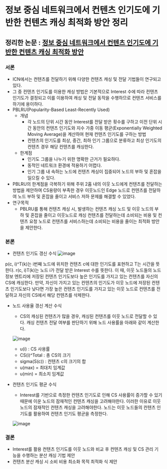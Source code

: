 # 정보 중심 네트워크에서 컨텐츠 인기도에 기반한 컨텐츠 캐싱 최적화 방안 정리
## 정리한 논문 : [정보 중심 네트워크에서 컨텐츠 인기도에 기반한 컨텐츠 캐싱 최적화 방안](https://www.dbpia.co.kr/journal/articleDetail?nodeId=NODE07512543)
### 서론
- ICN에서는 컨텐츠를 전달하기 위해 다양한 컨텐츠 캐싱 및 전달 기법들이 연구되고 있다.
- 그 중 컨텐츠 인기도를 이용한 캐싱 방법은 기본적으로 Interest 수에 따라 컨텐츠 인기도가 결정되고 이를 이용하여 캐싱 및 전달 동작을 수행하므로 컨텐츠 서비스를 하기에 용이하다.
- PBLRU(Popularity-Based Least-Recently Used)
    - 개념
        - 각 노드의 단위 시간 동안 Interest를 전달 받은 횟수를 구하고 이전 단위 시간 동안의 컨텐츠 인기도와 지수 가중 이동 평균(Exponentially Weighted Moving Average)을 계산하여 현재 컨텐츠 인기도를 구하는 방법
        - 컨텐츠의 인기도를 최상, 중간, 최하 인기 그룹으로 분류하고 최상 인기도의 컨텐츠 경우 해당 컨텐츠를 캐싱한다.
    - 한계점
        - 인기도 그룹을 나누기 위한 명확한 근거가 필요하다.
        - 동적인 네트워크 환경에 적용하기 어렵다.
        - 인기 그룹 내 속하는 노드에 컨텐츠 캐싱이 집중되어 노드의 부하 및 혼잡을 일으킬 수 있다.
- PBLRU의 한계점을 극복하기 위해 주위 2홉 내의 이웃 노드에게 컨텐츠를 전달하는 방법을 제안하여 CS용량이 부족한 경우 이웃노드인 Edge 노드로 컨텐츠를 전달하여 노드 부하 및 혼잡을 줄이고 서비스 저하 문제를 해결할 수 있었다.
- 연구목적
    - PBLRU를 통해 컨텐츠 캐싱 시, 발생하는 컨텐츠 캐싱 노드 및 이웃 노드의 부하 및 혼잡을 줄이고 이웃노드로 캐싱 컨텐츠를 전달하는데 소비되는 비용 및 컨텐츠 요청 노드로 컨텐츠를 서비스하는데 소비되는 비용을 줄이는 최적화 방안을 제안한다.

### 본론
- 컨텐츠 인기도 갱신 수식
![image](https://github.com/WoogiBoogi1129/ICN-NDN-Study/assets/110087545/10a64cad-ae1a-4467-8cc9-89510c1830bb)


p(c, i)^T(k)는 i번째 노드에 위치한 컨텐츠 c에 대한 인기도를 표현하고 T는 시간을 뜻한다.
r(c, i)T(k)는 노드 i가 전달 받은 Interest 수를 뜻한다.
이 때, 이웃 노드들의 노드 정보 엔트리에 저장된 컨텐츠 인기도보다 높은 인기도를 가지고 있는 컨텐츠를 자신의 CS에 캐싱한다.
만약, 자신이 가지고 있는 컨텐츠의 인기도가 이웃 노드에 저장된 컨텐츠 인기도보다 낮다면 가장 높은 컨텐츠 인기도를 가지고 있는 이웃 노드로 컨텐츠를 전달하고 자신의 CS에서 해당 컨텐츠를 삭제한다.


- 노드 사용율 갱신 계산 수식
    - CS의 캐싱된 컨텐츠가 많을 경우, 캐싱된 컨텐츠를 이웃 노드로 전달할 수 있다. 캐싱 컨텐츠 전달 여부를 판단하기 위해 노드 사용률을 아래와 같이 계산한다.


    ![image](https://github.com/WoogiBoogi1129/ICN-NDN-Study/assets/110087545/6aaa1064-6769-4fc8-9296-c522060467a5)
    - u(i) : CS 사용률
    - CS(i)^Total : 총 CS의 크기
    - sigma(S(c)) : 컨텐츠 c의 크기의 합
    - u(max) = 최대치 임계값
    - u(min) = 최소치 임계값


- 컨텐츠 인기도 평균 수식
    - Interest를 기반으로 측정한 컨텐츠 인기도로 인해 CS 사용률이 증가할 수 있기 때문에 이운 노드의 잠재적인 컨텐츠 캐싱을 고려해야한다. 이러한 이유로 이웃 노드의 잠재적인 컨텐츠 캐싱을 고려해야한다. 노드는 이웃 노드들의 컨텐츠 인기도를 활용하여 컨텐츠 인기도 평균을 측정한다.


    ![image](https://github.com/WoogiBoogi1129/ICN-NDN-Study/assets/110087545/1ee2def5-caa9-4823-ad16-6b24aab178a2)


### 결론
- Interest를 활용 컨텐츠 인기도를 이웃 노드와 비교 후 컨텐츠 캐싱 및 CS 관리 기능을 수행하는 분산 캐싱 기법 제안
- 컨텐츠 분산 캐싱 시 소비 비용 최소화 목적 최적화 식 제안